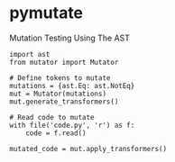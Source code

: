 # pymutate
Mutation Testing Using The AST

```
import ast
from mutator import Mutator

# Define tokens to mutate
mutations = {ast.Eq: ast.NotEq}
mut = Mutator(mutations)
mut.generate_transformers()

# Read code to mutate
with file('code.py', 'r') as f:
    code = f.read()

mutated_code = mut.apply_transformers()
```

